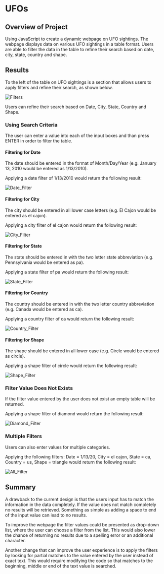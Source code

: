 # UFOs
## Overview of Project
Using JavaScript to create a dynamic webpage on UFO sightings. The webpage displays data on various UFO sightings in a table format. Users are able to filter the data in the table to refine their search based on date, city, state, country and shape. 

## Results
To the left of the table on UFO sightings is a section that allows users to apply filters and refine their search, as shown below.

![Filters](https://github.com/mdhugge/UFOs/blob/main/static/images/Filters.png)

Users can refine their search based on Date, City, State, Country and Shape.

### Using Search Criteria
The user can enter a value into each of the input boxes and than press ENTER in order to filter the table.

#### Filtering for Date
The date should be entered in the format of Month/Day/Year (e.g. January 13, 2010 would be entered as 1/13/2010).

Applying a date filter of 1/13/2010 would return the following result:

![Date_Filter](https://github.com/mdhugge/UFOs/blob/main/static/images/Date_Filter.png)

#### Filtering for City
The city should be entered in all lower case letters (e.g. El Cajon would be entered as el cajon).

Applying a city filter of el cajon would return the following result:

![City_Filter](https://github.com/mdhugge/UFOs/blob/main/static/images/City_Filter.png)

#### Filtering for State
The state should be entered in with the two letter state abbreviation (e.g. Pennsylvania would be entered as pa).

Applying a state filter of pa would return the following result:

![State_Filter](https://github.com/mdhugge/UFOs/blob/main/static/images/State_Filter.png)

#### Filtering for Country
The country should be entered in with the two letter country abbreviation (e.g. Canada would be entered as ca).

Applying a country filter of ca would return the following result:

![Country_Filter](https://github.com/mdhugge/UFOs/blob/main/static/images/Country_Filter.png)

#### Filtering for Shape
The shape should be entered in all lower case (e.g. Circle would be entered as circle).

Applying a shape filter of circle would return the following result:

![Shape_Filter](https://github.com/mdhugge/UFOs/blob/main/static/images/Shape_Filter.png)

### Filter Value Does Not Exists
If the filter value entered by the user does not exist an empty table will be returned. 

Applying a shape filter of diamond would return the following result:

![Diamond_Filter](https://github.com/mdhugge/UFOs/blob/main/static/images/Diamond_Filter.png)

### Multiple Filters
Users can also enter values for multiple categories.

Applying the following filters: Date = 1/13/20, City = el cajon, State = ca, Country = us, Shape = triangle would return the following result:

![All_Filter](https://github.com/mdhugge/UFOs/blob/main/static/images/All_Filter.png)

## Summary

A drawback to the current design is that the users input has to match the information in the data completely. If the value does not match completely no results will be retrieved. Something as simple as adding a space to end of the input value can lead to no results.

To improve the webpage the filter values could be presented as drop-down list, where the user can choose a filter from the list. This would also lower the chance of returning no results due to a spelling error or an additional character.

Another change that can improve the user experience is to apply the filters by looking for partial matches to the value entered by the user instead of exact text. This would require modifying the code so that matches to the beginning, middle or end of the text value is searched. 

